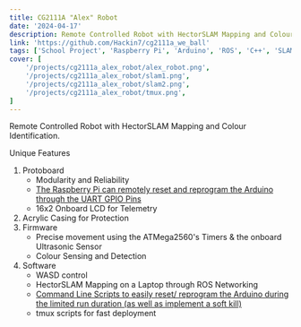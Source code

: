 ```yaml
---
title: CG2111A "Alex" Robot
date: '2024-04-17'
description: Remote Controlled Robot with HectorSLAM Mapping and Colour Identification
link: 'https://github.com/Hackin7/cg2111a_we_ball'
tags: ['School Project', 'Raspberry Pi', 'Arduino', 'ROS', 'C++', 'SLAM', 'LIDAR', 'Team Project']
cover: [
    '/projects/cg2111a_alex_robot/alex_robot.png',
    '/projects/cg2111a_alex_robot/slam1.png',
    '/projects/cg2111a_alex_robot/slam2.png',
    '/projects/cg2111a_alex_robot/tmux.png',
]
---
```


Remote Controlled Robot with HectorSLAM Mapping and Colour Identification.

Unique Features
1. Protoboard 
    - Modularity and Reliability
    - <u>The Raspberry Pi can remotely reset and reprogram the Arduino through the UART GPIO Pins</u>
    - 16x2 Onboard LCD for Telemetry
2. Acrylic Casing for Protection
3. Firmware
    - Precise movement using the ATMega2560's Timers & the onboard Ultrasonic Sensor
    - Colour Sensing and Detection
4. Software
    - WASD control
    - HectorSLAM Mapping on a Laptop through ROS Networking
    - <u>Command Line Scripts to easily reset/ reprogram the Arduino during the limited run duration (as well as implement a soft kill)</u>
    - tmux scripts for fast deployment